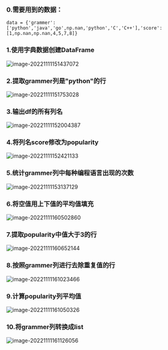 ### 0.需要用到的数据：

```pytho
data = {'grammer':['python','java','go',np.nan,'python','C','C++'],'score':[1,np.nan,np.nan,4,5,7,8]}
```



### 1.使用字典数据创建DataFrame

![image-20221111151437072](PandasExercise/picture/image-20221111151437072.png)

### 2.提取grammer列是"python"的行

![image-20221111151753028](C:\Users\ameng\AppData\Roaming\Typora\typora-user-images\image-20221111151753028.png)

### 3.输出df的所有列名

![image-20221111152004387](C:\Users\ameng\AppData\Roaming\Typora\typora-user-images\image-20221111152004387.png)

### 4.将列名score修改为popularity

![image-20221111152421133](C:\Users\ameng\AppData\Roaming\Typora\typora-user-images\image-20221111152421133.png)

### 5.统计grammer列中每种编程语言出现的次数

![image-20221111153137129](C:\Users\ameng\AppData\Roaming\Typora\typora-user-images\image-20221111153137129.png)

### 6.将空值用上下值的平均值填充

![image-20221111160502860](C:\Users\ameng\AppData\Roaming\Typora\typora-user-images\image-20221111160502860.png)



### 7.提取popularity中值大于3的行

![image-20221111160652144](C:\Users\ameng\AppData\Roaming\Typora\typora-user-images\image-20221111160652144.png)

### 8.按照grammer列进行去除重复值的行

![image-20221111161023466](C:\Users\ameng\AppData\Roaming\Typora\typora-user-images\image-20221111161023466.png)

### 9.计算popularity列平均值

![image-20221111161050326](C:\Users\ameng\AppData\Roaming\Typora\typora-user-images\image-20221111161050326.png)



### 10.将grammer列转换成list

![image-20221111161126056](C:\Users\ameng\AppData\Roaming\Typora\typora-user-images\image-20221111161126056.png)

